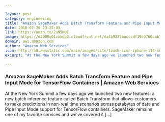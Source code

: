 ```yaml
---

layout: post
category: engineering
title: "Amazon SageMaker Adds Batch Transform Feature and Pipe Input Mode for TensorFlow Containers"
date: 2018-07-20 23:23:03
link: https://amzn.to/2uN5NOI
image: https://d2908q01vomqb2.cloudfront.net/da4b9237bacccdf19c0760cab7aec4a8359010b0/2018/07/20/2_create_job-625x630.png
domain: aws.amazon.com
author: "Amazon Web Services"
icon: http://a0.awsstatic.com/main/images/site/touch-icon-iphone-114-smile.png
excerpt: "At the New York Summit a few days ago we launched two new features: a new batch inference feature called Batch Transform that allows customers to make predictions in non-real time scenarios across petabytes of data and Pipe Input Mode support for TensorFlow containers. SageMaker remains one of my favorite services and we’ve covered it […]"

---
```


### Amazon SageMaker Adds Batch Transform Feature and Pipe Input Mode for TensorFlow Containers | Amazon Web Services

At the New York Summit a few days ago we launched two new features: a new batch inference feature called Batch Transform that allows customers to make predictions in non-real time scenarios across petabytes of data and Pipe Input Mode support for TensorFlow containers. SageMaker remains one of my favorite services and we’ve covered it […]
